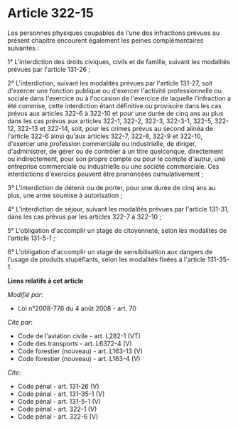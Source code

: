# Article 322-15

Les personnes physiques coupables de l'une des infractions prévues au présent chapitre encourent également les peines
complémentaires suivantes : 

1° L'interdiction des droits civiques, civils et de famille, suivant les modalités prévues par l'article 131-26 ; 

2° L'interdiction, suivant les modalités prévues par l'article 131-27, soit d'exercer une fonction publique ou d'exercer
l'activité professionnelle ou sociale dans l'exercice ou à l'occasion de l'exercice de laquelle l'infraction a été commise,
cette interdiction étant définitive ou provisoire dans les cas prévus aux articles 322-6 à 322-10 et pour une durée de cinq
ans au plus dans les cas prévus aux articles 322-1, 322-2, 322-3, 322-3-1, 322-5, 322-12, 322-13 et 322-14, soit, pour les
crimes prévus au second alinéa de l'article 322-6 ainsi qu'aux articles 322-7, 322-8, 322-9 et 322-10, d'exercer une
profession commerciale ou industrielle, de diriger, d'administrer, de gérer ou de contrôler à un titre quelconque,
directement ou indirectement, pour son propre compte ou pour le compte d'autrui, une entreprise commerciale ou industrielle
ou une société commerciale. Ces interdictions d'exercice peuvent être prononcées cumulativement ; 

3° L'interdiction de détenir ou de porter, pour une durée de cinq ans au plus, une arme soumise à autorisation ; 

4° L'interdiction de séjour, suivant les modalités prévues par l'article 131-31, dans les cas prévus par les articles 322-7 à
322-10 ; 

5° L'obligation d'accomplir un stage de citoyenneté, selon les modalités de l'article 131-5-1 ; 

6° L'obligation d'accomplir un stage de sensibilisation aux dangers de l'usage de produits stupéfiants, selon les modalités
fixées à l'article 131-35-1.

**Liens relatifs à cet article**

_Modifié par_:

  - Loi n°2008-776 du 4 août 2008 - art. 70

_Cité par_:

  - Code de l'aviation civile - art. L282-1 (VT)
  - Code des transports - art. L6372-4 (V)
  - Code forestier (nouveau) - art. L163-13 (V)
  - Code forestier (nouveau) - art. L163-4 (V)

_Cite_:

  - Code pénal - art. 131-26 (V)
  - Code pénal - art. 131-35-1 (V)
  - Code pénal - art. 131-5-1 (V)
  - Code pénal - art. 322-1 (V)
  - Code pénal - art. 322-6 (V)
